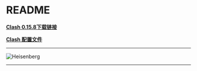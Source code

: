 # README

**[Clash 0.15.8下载链接](https://media.githubusercontent.com/media/tutou9997/Clash/main/application/Clash.for.Windows.Setup.0.15.8.exe "Clash for Windows V0.15.8")**

**[Clash 配置文件][二驴]**

****

![][Heisenberg]

****

[Heisenberg]:/img/Heisenberg.jpg "Heisenberg"
[二驴]:https://github.com/tutou9997/Clash/releases/download/Clash%E9%85%8D%E7%BD%AE%E6%96%87%E4%BB%B6/EL_20210601.yaml "二驴"



